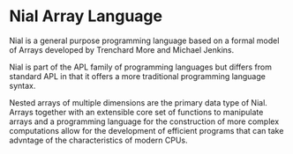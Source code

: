 # Nial Array Language

Nial is a general purpose programming language based on a formal model of Arrays developed by Trenchard More and Michael Jenkins.

Nial is part of the APL family of programming languages but differs from standard APL in that it offers a more traditional programming language syntax.

Nested arrays of multiple dimensions are the primary data type of Nial. Arrays together with an extensible core set of functions to manipulate arrays and a programming language for the construction of more complex computations allow for the development of efficient programs that can take advntage of the characteristics of modern CPUs.

